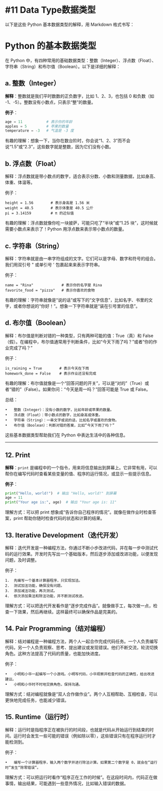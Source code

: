 # #11 Data Type数据类型

以下是这些 Python 基本数据类型的解释，用 Markdown 格式书写：

# Python 的基本数据类型

在 Python 中，有四种常用的基础数据类型：整数（Integer）、浮点数（Float）、字符串（String）和布尔值（Boolean）。以下是详细的解释：

## a. 整数（Integer）
**解释**：整数就是我们平时数数的正负数字，比如 1、2、3，也包括 0 和负数（如 -1、-5）。整数没有小数点，只表示“整”的数量。

**例子**：
```python
age = 11           # 表示你的年龄
apples = 5         # 苹果的数量
temperature = -3   # 气温是 -3 度
```
有趣的理解：想象一下，当你在数台阶时，你会说“1、2、3”而不会说“1.5”或“2.3”，这些数字就是整数，因为它们没有小数。

## b. 浮点数（Float）

解释：浮点数就是带小数点的数字，适合表示分数、小数和测量数据，比如身高、体重、体温等。

例子：
```
height = 1.56        # 表示身高是 1.56 米
weight = 40.5        # 表示体重是 40.5 公斤
pi = 3.14159         # π 的近似值
```
有趣的理解：浮点数就像你吃一块披萨，可能只吃了“半块”或“1.25 块”，这时候就需要小数点来表示了！Python 用浮点数来表示带小数点的数量。

## c. 字符串（String）

解释：字符串就是由一串字符组成的文字。它们可以是字母、数字和符号的组合。我们用双引号 " 或单引号 ' 包裹起来来表示字符串。

例子：
```
name = "Rina"             # 表示你的名字是 Rina
favorite_food = "pizza"   # 表示你喜欢的食物
```
有趣的理解：字符串就像是“说的话”或写下的“文字信息”，比如名字、书里的文字，或者你想说的“你好！”。想象一下字符串就是“装在引号里的信息”。

## d. 布尔值（Boolean）

解释：布尔值是判断对错的一种类型，只有两种可能的值：True（真）和 False（假）。在编程中，布尔值通常用于判断条件，比如“今天下雨了吗？”或者“你的作业完成了吗？”

例子：
```
is_raining = True        # 表示今天在下雨
homework_done = False    # 表示作业还没有完成
```
有趣的理解：布尔值就像是一个“回答问题的开关”，可以是“对的”（True）或者“错的”（False）。如果你问：“今天是周一吗？”回答可能是 True 或 False。

总结：

	•	整数（Integer）：没有小数的数字，比如年龄或苹果的数量。
	•	浮点数（Float）：带小数点的数字，比如身高或体重。
	•	字符串（String）：一串文字或说的话，比如名字或喜欢的食物。
	•	布尔值（Boolean）：判断对错的答案，比如“今天下雨了吗？”

这些基本数据类型帮助我们在 Python 中表达生活中的各种信息。

---

## 12. Print
**解释**：`print` 是编程中的一个指令，用来将信息输出到屏幕上。它非常有用，可以帮你在编写代码时查看某些变量的值、程序的运行情况，或显示一些提示信息。

**例子**：
```python
print("Hello, world!")  # 输出 "Hello, world!" 到屏幕
age = 11
print("Your age is:", age)  # 输出 "Your age is: 11"
```
理解方式：可以把 print 想象成“告诉你自己程序的情况”。就像在做作业时检查答案，print 帮助你随时检查代码的状态和计算的结果。

## 13. Iterative Development（迭代开发）

解释：迭代开发是一种编程方法，你通过不断小步改进代码，并在每一步中测试代码的运行效果。开发时先写出一个基础版本，然后逐步添加或改进功能，以便发现问题，及时调整。

例子：

	1.	先编写一个基本计算器程序，只实现加法。
	2.	测试加法功能，确保没有问题。
	3.	添加减法功能，再次测试。
	4.	依次添加乘法和除法功能，并不断测试改进。

理解方式：可以把迭代开发看作是“逐步完成作品”。就像做手工，每次做一点，检查一下效果，然后再继续。这样最终可以确保作品是完美的。

## 14. Pair Programming（结对编程）

解释：结对编程是一种编程方法，两个人一起合作完成代码任务。一个人负责编写代码，另一个人负责观察、思考、提出建议或发现错误。他们不断交流，轮流切换角色。这种方法提高了代码的质量，也能加快进度。

例子：

	•	小明和小华一起编写一个小游戏。小明写代码，小华观察并检查代码的正确性，给出改进建议。
	•	小明和小华时不时地交换角色，保持沟通。

理解方式：结对编程就像是“双人合作做作业”。两个人互相帮助、互相检查，可以更快地完成任务，也能减少错误。

## 15. Runtime（运行时）

解释：运行时是指程序正在被执行的时间段，也就是代码从开始运行到结束的时间。运行时会发生一些可能的错误（例如除以零），这些错误只有在程序运行时才能检测到。

例子：

	•	编写一个计算器程序，输入两个数字并进行除法计算。如果第二个数字是 0，就会在“运行时”发生“除零错误”。

理解方式：可以把运行时看作“程序正在工作的时候”。在这段时间内，代码正在做事情，输出结果，可能遇到一些意外情况，比如输入错误的数据。





